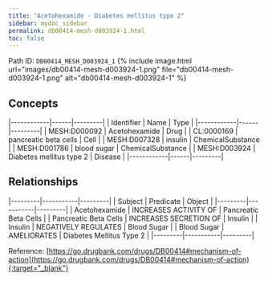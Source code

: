 ```yaml
---
title: "Acetohexamide - Diabetes mellitus type 2"
sidebar: mydoc_sidebar
permalink: db00414-mesh-d003924-1.html
toc: false 
---
```



Path ID: `DB00414_MESH_D003924_1`
{% include image.html url="images/db00414-mesh-d003924-1.png" file="db00414-mesh-d003924-1.png" alt="db00414-mesh-d003924-1" %}

## Concepts

|------------|------|---------|
| Identifier | Name | Type    |
|------------|------|---------|
| MESH:D000092 | Acetohexamide | Drug |
| CL:0000169 | pancreatic beta cells | Cell |
| MESH:D007328 | insulin | ChemicalSubstance |
| MESH:D001786 | blood sugar | ChemicalSubstance |
| MESH:D003924 | Diabetes mellitus type 2 | Disease |
|------------|------|---------|

## Relationships

|---------|-----------|---------|
| Subject | Predicate | Object  |
|---------|-----------|---------|
| Acetohexamide | INCREASES ACTIVITY OF | Pancreatic Beta Cells |
| Pancreatic Beta Cells | INCREASES SECRETION OF | Insulin |
| Insulin | NEGATIVELY REGULATES | Blood Sugar |
| Blood Sugar | AMELIORATES | Diabetes Mellitus Type 2 |
|---------|-----------|---------|

Reference: [https://go.drugbank.com/drugs/DB00414#mechanism-of-action](https://go.drugbank.com/drugs/DB00414#mechanism-of-action){:target="_blank"}